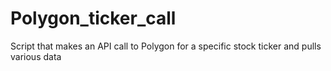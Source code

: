 # Polygon_ticker_call
Script that makes an API call to Polygon for a specific stock ticker and pulls various data
